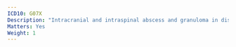 ```yaml
---
ICD10: G07X
Description: "Intracranial and intraspinal abscess and granuloma in diseases classified elsewhere"
Matters: Yes
Weight: 1
---
```


